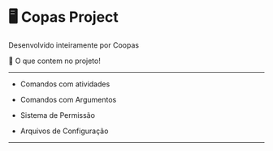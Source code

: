 # 🖥 Copas Project
Desenvolvido inteiramente por Coopas

📁 O que contem no projeto!

---

- Comandos com atividades
- Comandos com Argumentos

- Sistema de Permissão
- Arquivos de Configuração

---
